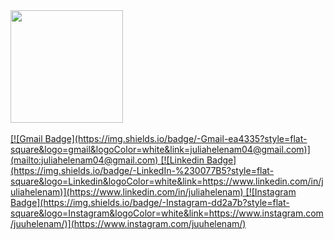 <div align="left">
  <a href="https://github.com/juhelena">
  <img height="180em" src="https://github-readme-stats.vercel.app/api/top-langs/?username=juhelena&layout=compact&langs_count=7&theme=dracula"/>
</div>
<div> 
<br> 
  [![Gmail Badge](https://img.shields.io/badge/-Gmail-ea4335?style=flat-square&logo=gmail&logoColor=white&link=juliahelenam04@gmail.com)](mailto:juliahelenam04@gmail.com)
  [![Linkedin Badge](https://img.shields.io/badge/-LinkedIn-%230077B5?style=flat-square&logo=Linkedin&logoColor=white&link=https://www.linkedin.com/in/juliahelenam)](https://www.linkedin.com/in/juliahelenam)
  [![Instagram Badge](https://img.shields.io/badge/-Instagram-dd2a7b?style=flat-square&logo=Instagram&logoColor=white&link=https://www.instagram.com/juuhelenam/)](https://www.instagram.com/juuhelenam/)
</div>

